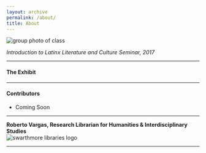 ```yaml
---
layout: archive
permalink: /about/
title: About
---
```


![group photo of class](../images/banner.jpg)

*Introduction to Latinx Literature and Culture Seminar, 2017*
<hr/>

#### The Exhibit


<hr/>

#### Contributors

- Coming Soon

<hr/>

**Roberto Vargas, Research Librarian for Humanities & Interdisciplinary Studies**  
![swarthmore libraries logo](../images/logo-mccabe-web.png)

<hr/>